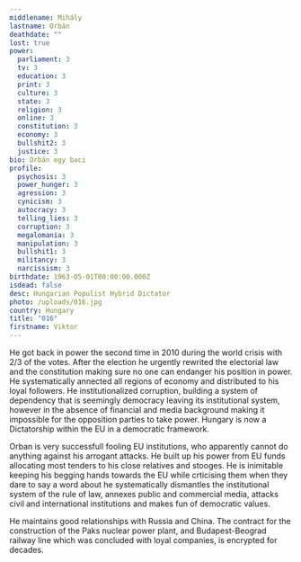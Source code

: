 ```yaml
---
middlename: Mihály
lastname: Orbán
deathdate: ""
lost: true
power:
  parliament: 3
  tv: 3
  education: 3
  print: 3
  culture: 3
  state: 3
  religion: 3
  online: 3
  constitution: 3
  economy: 3
  bullshit2: 3
  justice: 3
bio: Orbán egy baci
profile:
  psychosis: 3
  power_hunger: 3
  agression: 3
  cynicism: 3
  autocracy: 3
  telling_lies: 3
  corruption: 3
  megalomania: 3
  manipulation: 3
  bullshit1: 3
  militancy: 3
  narcissism: 3
birthdate: 1963-05-01T00:00:00.000Z
isdead: false
desc: Hungarian Populist Hybrid Dictator
photo: /uploads/016.jpg
country: Hungary
title: "016"
firstname: Viktor
---
```

He got back in power the second time in 2010 during the world crisis with 2/3 of the votes. After the election he urgently rewrited the electorial law and the constitution making sure no one can endanger his position in power. He systematically annected all regions of economy and distributed to his loyal followers. He institutionalized corruption, building a system of dependency that is seemingly democracy leaving its institutional system, however in the absence of financial and media background making it impossible for the opposition parties to take power. Hungary is now a Dictatorship within the EU in a democratic framework.

Orban is very successfull fooling EU institutions, who apparently cannot do anything against his arrogant attacks. He built up his power from EU funds allocating most tenders to his close relatives and stooges. He is inimitable keeping his begging hands towards the EU while crticising them when they dare to say a word about he systematically dismantles the institutional system of the rule of law, annexes public and commercial media, attacks civil and international institutions and makes fun of democratic values.

He maintains good relationships with Russia and China. The contract for the construction of the Paks nuclear power plant, and Budapest-Beograd railway line which was concluded with loyal companies, is encrypted for decades.
